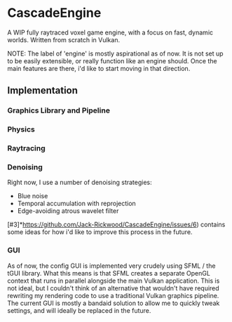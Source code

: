 # CascadeEngine
A WIP fully raytraced voxel game engine, with a focus on fast, dynamic worlds. Written from scratch in Vulkan.

NOTE: The label of 'engine' is mostly aspirational as of now. It is not set up to be easily extensible, or really function like an engine should. Once the main features are there, i'd like to start moving in that direction.

## Implementation
### Graphics Library and Pipeline
### Physics
### Raytracing


### Denoising
Right now, I use a number of denoising strategies:
- Blue noise
- Temporal accumulation with reprojection
- Edge-avoiding atrous wavelet filter

[#3]*https://github.com/Jack-Rickwood/CascadeEngine/issues/6) contains some ideas for how i'd like to improve this process in the future.

### GUI
As of now, the config GUI is implemented very crudely using SFML / the tGUI library. What this means is that SFML creates a separate OpenGL context that runs in parallel alongside the main Vulkan application. This is not ideal, but I couldn't think of an alternative that wouldn't have required rewriting my rendering code to use a traditional Vulkan graphics pipeline. The current GUI is mostly a bandaid solution to allow me to quickly tweak settings, and will ideally be replaced in the future.
